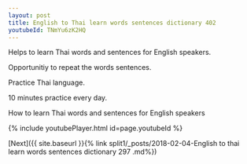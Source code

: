 ```yaml
---
layout: post
title: English to Thai learn words sentences dictionary 402 
youtubeId: TNmYu6zK2HQ
---
```

 
 
Helps to learn Thai words and sentences for English speakers.

Opportunitiy to repeat the words sentences. 

Practice Thai language. 
 
10 minutes practice every day. 
 
How to learn Thai words and sentences for English speakers 
 
{% include youtubePlayer.html id=page.youtubeId %}
 
 
[Next]({{ site.baseurl }}{% link  split1/_posts/2018-02-04-English to thai learn words sentences dictionary 297 .md%})
 
